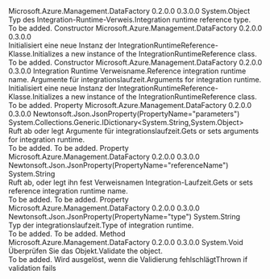 <Type Name="IntegrationRuntimeReference" FullName="Microsoft.Azure.Management.DataFactory.Models.IntegrationRuntimeReference">
  <TypeSignature Language="C#" Value="public class IntegrationRuntimeReference" />
  <TypeSignature Language="ILAsm" Value=".class public auto ansi IntegrationRuntimeReference extends System.Object" />
  <TypeSignature Language="DocId" Value="T:Microsoft.Azure.Management.DataFactory.Models.IntegrationRuntimeReference" />
  <TypeSignature Language="VB.NET" Value="Public Class IntegrationRuntimeReference" />
  <TypeSignature Language="F#" Value="type IntegrationRuntimeReference = class" />
  <AssemblyInfo>
    <AssemblyName>Microsoft.Azure.Management.DataFactory</AssemblyName>
    <AssemblyVersion>0.2.0.0</AssemblyVersion>
    <AssemblyVersion>0.3.0.0</AssemblyVersion>
  </AssemblyInfo>
  <Base>
    <BaseTypeName>System.Object</BaseTypeName>
  </Base>
  <Interfaces />
  <Docs>
    <summary>
            <span data-ttu-id="58565-101">Typ des Integration-Runtime-Verweis.</span><span class="sxs-lookup"><span data-stu-id="58565-101">Integration runtime reference type.</span></span>
            </summary>
    <remarks>To be added.</remarks>
  </Docs>
  <Members>
    <Member MemberName=".ctor">
      <MemberSignature Language="C#" Value="public IntegrationRuntimeReference ();" />
      <MemberSignature Language="ILAsm" Value=".method public hidebysig specialname rtspecialname instance void .ctor() cil managed" />
      <MemberSignature Language="DocId" Value="M:Microsoft.Azure.Management.DataFactory.Models.IntegrationRuntimeReference.#ctor" />
      <MemberSignature Language="VB.NET" Value="Public Sub New ()" />
      <MemberType>Constructor</MemberType>
      <AssemblyInfo>
        <AssemblyName>Microsoft.Azure.Management.DataFactory</AssemblyName>
        <AssemblyVersion>0.2.0.0</AssemblyVersion>
        <AssemblyVersion>0.3.0.0</AssemblyVersion>
      </AssemblyInfo>
      <Parameters />
      <Docs>
        <summary>
            <span data-ttu-id="58565-102">Initialisiert eine neue Instanz der IntegrationRuntimeReference-Klasse.</span><span class="sxs-lookup"><span data-stu-id="58565-102">Initializes a new instance of the IntegrationRuntimeReference class.</span></span>
            </summary>
        <remarks>To be added.</remarks>
      </Docs>
    </Member>
    <Member MemberName=".ctor">
      <MemberSignature Language="C#" Value="public IntegrationRuntimeReference (string referenceName, System.Collections.Generic.IDictionary&lt;string,object&gt; parameters = null);" />
      <MemberSignature Language="ILAsm" Value=".method public hidebysig specialname rtspecialname instance void .ctor(string referenceName, class System.Collections.Generic.IDictionary`2&lt;string, object&gt; parameters) cil managed" />
      <MemberSignature Language="DocId" Value="M:Microsoft.Azure.Management.DataFactory.Models.IntegrationRuntimeReference.#ctor(System.String,System.Collections.Generic.IDictionary{System.String,System.Object})" />
      <MemberSignature Language="VB.NET" Value="Public Sub New (referenceName As String, Optional parameters As IDictionary(Of String, Object) = null)" />
      <MemberSignature Language="F#" Value="new Microsoft.Azure.Management.DataFactory.Models.IntegrationRuntimeReference : string * System.Collections.Generic.IDictionary&lt;string, obj&gt; -&gt; Microsoft.Azure.Management.DataFactory.Models.IntegrationRuntimeReference" Usage="new Microsoft.Azure.Management.DataFactory.Models.IntegrationRuntimeReference (referenceName, parameters)" />
      <MemberType>Constructor</MemberType>
      <AssemblyInfo>
        <AssemblyName>Microsoft.Azure.Management.DataFactory</AssemblyName>
        <AssemblyVersion>0.2.0.0</AssemblyVersion>
        <AssemblyVersion>0.3.0.0</AssemblyVersion>
      </AssemblyInfo>
      <Parameters>
        <Parameter Name="referenceName" Type="System.String" />
        <Parameter Name="parameters" Type="System.Collections.Generic.IDictionary&lt;System.String,System.Object&gt;" />
      </Parameters>
      <Docs>
        <param name="referenceName"><span data-ttu-id="58565-103">Integration Runtime Verweisname.</span><span class="sxs-lookup"><span data-stu-id="58565-103">Reference integration runtime name.</span></span></param>
        <param name="parameters"><span data-ttu-id="58565-104">Argumente für integrationslaufzeit.</span><span class="sxs-lookup"><span data-stu-id="58565-104">Arguments for integration runtime.</span></span></param>
        <summary>
            <span data-ttu-id="58565-105">Initialisiert eine neue Instanz der IntegrationRuntimeReference-Klasse.</span><span class="sxs-lookup"><span data-stu-id="58565-105">Initializes a new instance of the IntegrationRuntimeReference class.</span></span>
            </summary>
        <remarks>To be added.</remarks>
      </Docs>
    </Member>
    <Member MemberName="Parameters">
      <MemberSignature Language="C#" Value="public System.Collections.Generic.IDictionary&lt;string,object&gt; Parameters { get; set; }" />
      <MemberSignature Language="ILAsm" Value=".property instance class System.Collections.Generic.IDictionary`2&lt;string, object&gt; Parameters" />
      <MemberSignature Language="DocId" Value="P:Microsoft.Azure.Management.DataFactory.Models.IntegrationRuntimeReference.Parameters" />
      <MemberSignature Language="VB.NET" Value="Public Property Parameters As IDictionary(Of String, Object)" />
      <MemberSignature Language="F#" Value="member this.Parameters : System.Collections.Generic.IDictionary&lt;string, obj&gt; with get, set" Usage="Microsoft.Azure.Management.DataFactory.Models.IntegrationRuntimeReference.Parameters" />
      <MemberType>Property</MemberType>
      <AssemblyInfo>
        <AssemblyName>Microsoft.Azure.Management.DataFactory</AssemblyName>
        <AssemblyVersion>0.2.0.0</AssemblyVersion>
        <AssemblyVersion>0.3.0.0</AssemblyVersion>
      </AssemblyInfo>
      <Attributes>
        <Attribute>
          <AttributeName>Newtonsoft.Json.JsonProperty(PropertyName="parameters")</AttributeName>
        </Attribute>
      </Attributes>
      <ReturnValue>
        <ReturnType>System.Collections.Generic.IDictionary&lt;System.String,System.Object&gt;</ReturnType>
      </ReturnValue>
      <Docs>
        <summary>
            <span data-ttu-id="58565-106">Ruft ab oder legt Argumente für integrationslaufzeit.</span><span class="sxs-lookup"><span data-stu-id="58565-106">Gets or sets arguments for integration runtime.</span></span>
            </summary>
        <value>To be added.</value>
        <remarks>To be added.</remarks>
      </Docs>
    </Member>
    <Member MemberName="ReferenceName">
      <MemberSignature Language="C#" Value="public string ReferenceName { get; set; }" />
      <MemberSignature Language="ILAsm" Value=".property instance string ReferenceName" />
      <MemberSignature Language="DocId" Value="P:Microsoft.Azure.Management.DataFactory.Models.IntegrationRuntimeReference.ReferenceName" />
      <MemberSignature Language="VB.NET" Value="Public Property ReferenceName As String" />
      <MemberSignature Language="F#" Value="member this.ReferenceName : string with get, set" Usage="Microsoft.Azure.Management.DataFactory.Models.IntegrationRuntimeReference.ReferenceName" />
      <MemberType>Property</MemberType>
      <AssemblyInfo>
        <AssemblyName>Microsoft.Azure.Management.DataFactory</AssemblyName>
        <AssemblyVersion>0.2.0.0</AssemblyVersion>
        <AssemblyVersion>0.3.0.0</AssemblyVersion>
      </AssemblyInfo>
      <Attributes>
        <Attribute>
          <AttributeName>Newtonsoft.Json.JsonProperty(PropertyName="referenceName")</AttributeName>
        </Attribute>
      </Attributes>
      <ReturnValue>
        <ReturnType>System.String</ReturnType>
      </ReturnValue>
      <Docs>
        <summary>
            <span data-ttu-id="58565-107">Ruft ab, oder legt ihn fest Verweisnamen Integration-Laufzeit.</span><span class="sxs-lookup"><span data-stu-id="58565-107">Gets or sets reference integration runtime name.</span></span>
            </summary>
        <value>To be added.</value>
        <remarks>To be added.</remarks>
      </Docs>
    </Member>
    <Member MemberName="Type">
      <MemberSignature Language="C#" Value="public static string Type { get; }" />
      <MemberSignature Language="ILAsm" Value=".property string Type" />
      <MemberSignature Language="DocId" Value="P:Microsoft.Azure.Management.DataFactory.Models.IntegrationRuntimeReference.Type" />
      <MemberSignature Language="VB.NET" Value="Public Shared ReadOnly Property Type As String" />
      <MemberSignature Language="F#" Value="member this.Type : string" Usage="Microsoft.Azure.Management.DataFactory.Models.IntegrationRuntimeReference.Type" />
      <MemberType>Property</MemberType>
      <AssemblyInfo>
        <AssemblyName>Microsoft.Azure.Management.DataFactory</AssemblyName>
        <AssemblyVersion>0.2.0.0</AssemblyVersion>
        <AssemblyVersion>0.3.0.0</AssemblyVersion>
      </AssemblyInfo>
      <Attributes>
        <Attribute>
          <AttributeName>Newtonsoft.Json.JsonProperty(PropertyName="type")</AttributeName>
        </Attribute>
      </Attributes>
      <ReturnValue>
        <ReturnType>System.String</ReturnType>
      </ReturnValue>
      <Docs>
        <summary>
            <span data-ttu-id="58565-108">Typ der integrationslaufzeit.</span><span class="sxs-lookup"><span data-stu-id="58565-108">Type of integration runtime.</span></span>
            </summary>
        <value>To be added.</value>
        <remarks>To be added.</remarks>
      </Docs>
    </Member>
    <Member MemberName="Validate">
      <MemberSignature Language="C#" Value="public virtual void Validate ();" />
      <MemberSignature Language="ILAsm" Value=".method public hidebysig newslot virtual instance void Validate() cil managed" />
      <MemberSignature Language="DocId" Value="M:Microsoft.Azure.Management.DataFactory.Models.IntegrationRuntimeReference.Validate" />
      <MemberSignature Language="VB.NET" Value="Public Overridable Sub Validate ()" />
      <MemberSignature Language="F#" Value="abstract member Validate : unit -&gt; unit&#xA;override this.Validate : unit -&gt; unit" Usage="integrationRuntimeReference.Validate " />
      <MemberType>Method</MemberType>
      <AssemblyInfo>
        <AssemblyName>Microsoft.Azure.Management.DataFactory</AssemblyName>
        <AssemblyVersion>0.2.0.0</AssemblyVersion>
        <AssemblyVersion>0.3.0.0</AssemblyVersion>
      </AssemblyInfo>
      <ReturnValue>
        <ReturnType>System.Void</ReturnType>
      </ReturnValue>
      <Parameters />
      <Docs>
        <summary>
            <span data-ttu-id="58565-109">Überprüfen Sie das Objekt.</span><span class="sxs-lookup"><span data-stu-id="58565-109">Validate the object.</span></span>
            </summary>
        <remarks>To be added.</remarks>
        <exception cref="T:Microsoft.Rest.ValidationException">
            <span data-ttu-id="58565-110">Wird ausgelöst, wenn die Validierung fehlschlägt</span><span class="sxs-lookup"><span data-stu-id="58565-110">Thrown if validation fails</span></span>
            </exception>
      </Docs>
    </Member>
  </Members>
</Type>